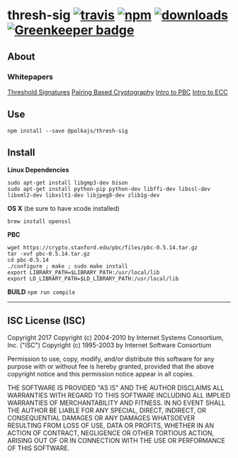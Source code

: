 # thresh-sig [![travis][travis-image]][travis-url] [![npm][npm-image]][npm-url] [![downloads][downloads-image]][downloads-url] [![Greenkeeper badge](https://badges.greenkeeper.io/PolkaJS/thresh-sig.svg)](https://greenkeeper.io/)

[travis-image]: https://travis-ci.org/PolkaJS/thresh-sig.svg?branch=master
[travis-url]: https://travis-ci.org/PolkaJS/thresh-sig
[npm-image]: https://img.shields.io/npm/v/@polkajs/thresh-sig.svg
[npm-url]: https://npmjs.org/package/@polkajs/thresh-sig
[downloads-image]: https://img.shields.io/npm/dm/@polkajs/thresh-sig.svg
[downloads-url]: https://npmjs.org/package/@polkajs/thresh-sig

## About

### Whitepapers
[Threshold Signatures](http://www.shoup.net/papers/thsig.pdf)
[Pairing Based Cryptography](https://crypto.stanford.edu/pbc/)
[Intro to PBC](https://www.math.uwaterloo.ca/~ajmeneze/publications/pairings.pdf)
[Intro to ECC](http://andrea.corbellini.name/2015/05/17/elliptic-curve-cryptography-a-gentle-introduction/)

## Use
`npm install --save @polkajs/thresh-sig`

## Install

**Linux Dependencies**
```
sudo apt-get install libgmp3-dev bison
sudo apt-get install python-pip python-dev libffi-dev libssl-dev libxml2-dev libxslt1-dev libjpeg8-dev zlib1g-dev
```

**OS X** (be sure to have xcode installed)
```
brew install openssl
```

**PBC**
```
wget https://crypto.stanford.edu/pbc/files/pbc-0.5.14.tar.gz
tar -xvf pbc-0.5.14.tar.gz
cd pbc-0.5.14
./configure ; make ; sudo make install
export LIBRARY_PATH=$LIBRARY_PATH:/usr/local/lib
export LD_LIBRARY_PATH=$LD_LIBRARY_PATH:/usr/local/lib
```

**BUILD**
`npm run compile`

---

## ISC License (ISC)

Copyright 2017 <PolkaJS>
Copyright (c) 2004-2010 by Internet Systems Consortium, Inc. ("ISC")
Copyright (c) 1995-2003 by Internet Software Consortium


Permission to use, copy, modify, and/or distribute this software for any purpose with or without fee is hereby granted, provided that the above copyright notice and this permission notice appear in all copies.

THE SOFTWARE IS PROVIDED "AS IS" AND THE AUTHOR DISCLAIMS ALL WARRANTIES WITH REGARD TO THIS SOFTWARE INCLUDING ALL IMPLIED WARRANTIES OF MERCHANTABILITY AND FITNESS. IN NO EVENT SHALL THE AUTHOR BE LIABLE FOR ANY SPECIAL, DIRECT, INDIRECT, OR CONSEQUENTIAL DAMAGES OR ANY DAMAGES WHATSOEVER RESULTING FROM LOSS OF USE, DATA OR PROFITS, WHETHER IN AN ACTION OF CONTRACT, NEGLIGENCE OR OTHER TORTIOUS ACTION, ARISING OUT OF OR IN CONNECTION WITH THE USE OR PERFORMANCE OF THIS SOFTWARE.

